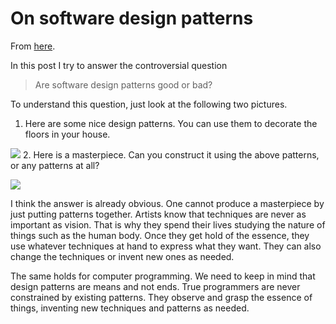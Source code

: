 # On software design patterns

From [here](https://yinwang0.substack.com/p/design-patterns).

In this post I try to answer the controversial question

> Are software design patterns good or bad?

To understand this question, just look at the following two pictures.

1.  Here are some nice design patterns. You can use them to decorate the floors in your house.

![](https://substackcdn.com/image/fetch/w_1456,c_limit,f_auto,q_auto:good,fl_progressive:steep/https%3A%2F%2Fbucketeer-e05bbc84-baa3-437e-9518-adb32be77984.s3.amazonaws.com%2Fpublic%2Fimages%2F94c00519-129a-4f48-a30c-9712901c7f76_300x238.jpeg)
2.  Here is a masterpiece. Can you construct it using the above patterns, or any patterns at all?

![](https://substackcdn.com/image/fetch/w_1456,c_limit,f_auto,q_auto:good,fl_progressive:steep/https%3A%2F%2Fbucketeer-e05bbc84-baa3-437e-9518-adb32be77984.s3.amazonaws.com%2Fpublic%2Fimages%2F8d09c65f-25c6-434c-b698-432580ddcf60_300x277.jpeg)

I think the answer is already obvious. One cannot produce a masterpiece by just putting patterns together. Artists know that techniques are never as important as vision. That is why they spend their lives studying the nature of things such as the human body. Once they get hold of the essence, they use whatever techniques at hand to express what they want. They can also change the techniques or invent new ones as needed.

The same holds for computer programming. We need to keep in mind that design patterns are means and not ends. True programmers are never constrained by existing patterns. They observe and grasp the essence of things, inventing new techniques and patterns as needed.
